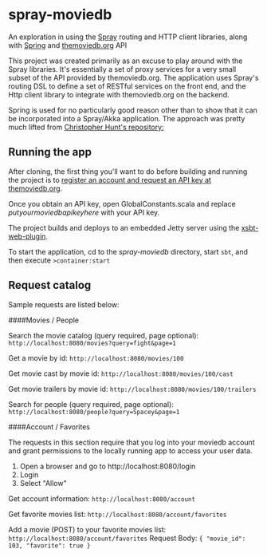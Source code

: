 spray-moviedb
=============

An exploration in using the [Spray](http://spray.io/) routing and HTTP client libraries, along with [Spring](http://spring.io/) and [themoviedb.org](http://www.themoviedb.org/) API

This project was created primarily as an excuse to play around with the Spray libraries.  It's essentially a set of proxy services for a very small subset of the API provided by themoviedb.org.  The application uses Spray's routing DSL to define a set of RESTful services on the front end, and the Http client library to integrate with themoviedb.org on the backend.

Spring is used for no particularly good reason other than to show that it can be incorporated into a Spray/Akka application.  The approach was pretty much lifted from [Christopher Hunt's repository:](https://github.com/huntc/akka-spring/blob/ba6704703efa45c9c638c3ac3b4b07f022d061ec/src/main/scala/org/typesafe/Akkaspring.scala#L48)


Running the app
---------------

After cloning, the first thing you'll want to do before building and running the project is to [register an account and request an API key at themoviedb.org](http://docs.themoviedb.apiary.io/).

Once you obtain an API key, open GlobalConstants.scala and replace *putyourmoviedbapikeyhere* with your API key.


The project builds and deploys to an embedded Jetty server using the [xsbt-web-plugin](https://github.com/JamesEarlDouglas/xsbt-web-plugin).

To start the application, cd to the *spray-moviedb* directory, start `sbt`, and then execute `>container:start`


Request catalog
---------------

Sample requests are listed below:

####Movies / People

Search the movie catalog (query required, page optional):
`http://localhost:8080/movies?query=fight&page=1`

Get a movie by id:
`http://localhost:8080/movies/100`

Get movie cast by movie id:
`http://localhost:8080/movies/100/cast`

Get movie trailers by movie id:
`http://localhost:8080/movies/100/trailers`

Search for people (query required, page optional):
`http://localhost:8080/people?query=Spacey&page=1`

####Account / Favorites

The requests in this section require that you log into your moviedb account and grant permissions to the locally running app to access your user data.

1.  Open a browser and go to http://localhost:8080/login
2.  Login
3.  Select "Allow"


Get account information:
`http://localhost:8080/account`

Get favorite movies list:
`http://localhost:8080/account/favorites`

Add a movie (POST) to your favorite movies list:
`http://localhost:8080/account/favorites`
Request Body:
`{
 "movie_id": 103,
 "favorite": true
}`



